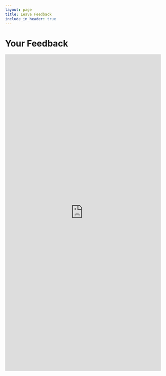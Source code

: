 ```yaml
---
layout: page
title: Leave Feedback
include_in_header: true
---
```


# Your Feedback
<iframe src="https://docs.google.com/forms/d/e/1FAIpQLScrHByIk_-2geb0eJwWgNLYpn5l5c_ltu0ubT0Zj9WGYUNJVg/viewform?embedded=true" width="100%" height="1024" frameborder="0" marginheight="0" marginwidth="0">Loading…</iframe>
